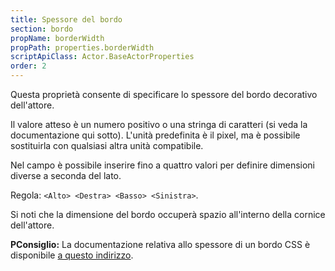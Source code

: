 ```yaml
---
title: Spessore del bordo
section: bordo
propName: borderWidth
propPath: properties.borderWidth
scriptApiClass: Actor.BaseActorProperties
order: 2
---
```

Questa proprietà consente di specificare lo spessore del bordo decorativo dell'attore.

Il valore atteso è un numero positivo o una stringa di caratteri (si veda la documentazione qui sotto).
L'unità predefinita è il pixel, ma è possibile sostituirla con qualsiasi altra unità compatibile.

Nel campo è possibile inserire fino a quattro valori per definire dimensioni diverse a seconda del lato.

Regola: `<Alto> <Destra> <Basso> <Sinistra>`.

Si noti che la dimensione del bordo occuperà spazio all'interno della cornice dell'attore.

**PConsiglio:**
La documentazione relativa allo spessore di un bordo CSS è disponibile [a questo indirizzo](https://developer.mozilla.org/fr/docs/Web/CSS/border-width).
